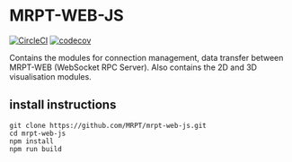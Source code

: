 # MRPT-WEB-JS
[![CircleCI](https://circleci.com/gh/MRPT/mrpt-web-js.svg?style=svg)](https://circleci.com/gh/MRPT/mrpt-web-js)
[![codecov](https://codecov.io/gh/MRPT/mrpt-web-js/branch/master/graph/badge.svg)](https://codecov.io/gh/MRPT/mrpt-web-js)

Contains the modules for connection management, data transfer between MRPT-WEB (WebSocket RPC Server).
Also contains the 2D and 3D visualisation modules.
## install instructions
```
git clone https://github.com/MRPT/mrpt-web-js.git
cd mrpt-web-js
npm install
npm run build
```
